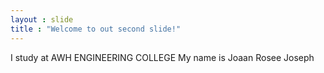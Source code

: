 ```yaml
---
layout : slide
title : "Welcome to out second slide!"
---
```

I study at AWH ENGINEERING COLLEGE
My name is Joaan Rosee Joseph
